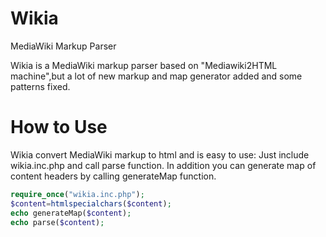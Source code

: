 Wikia
=====

MediaWiki Markup Parser

Wikia is a MediaWiki markup parser based on "Mediawiki2HTML machine",but a lot of new markup and map generator added and
some patterns fixed.

How to Use
===
Wikia convert MediaWiki markup to html and is easy to use:
Just include wikia.inc.php and call parse function.
In addition you can generate map of content headers by calling generateMap function.

```php
require_once("wikia.inc.php");
$content=htmlspecialchars($content);
echo generateMap($content);
echo parse($content);
```


